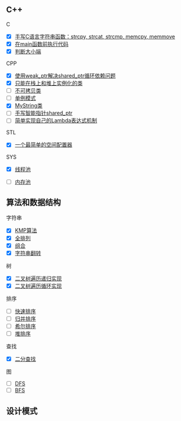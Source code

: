 ## C++

C

- [x] [手写C语言字符串函数：strcpy, strcat, strcmp, memcpy, memmove](cpp/MyCStrOper.cpp)
- [x] [在main函数前执行代码](cpp/BeforeMain.cpp)
- [x] [判断大小端](cpp/CpuEndian.cpp)

CPP

- [x] [使用weak_ptr解决shared_ptr循环依赖问题](cpp/WeakPtr.cpp)
- [x] [只能在栈上和堆上实例化的类](cpp/ObjStackHeap.cpp)
- [ ] [不可拷贝类](cpp/Noncopyable.cpp)
- [ ] [单例模式](cpp/Single.cpp)
- [x] [MyString类](cpp/MyString.cpp)
- [ ] [手写智能指针shared_ptr](cpp/MySharedPtr.cpp)
- [ ] [简单实现自己的Lambda表达式机制](cpp/MyLambda.cpp)

STL

- [x] [一个最简单的空间配置器](cpp/SimpleAlloc.cpp)

SYS

- [x] [线程池](ThreadPool.cpp)
- [ ] [内存池](MemoryPool)


## 算法和数据结构

字符串

- [x] [KMP算法](algorithm/KMP.cpp)
- [x] [全排列](algorithm/FullPermutation.cpp)
- [x] [组合](algorithm/Combinatorial.cpp)
- [x] [字符串翻转](algorithm/ReverseStr.cpp)

树

- [x] [二叉树遍历递归实现](algorithm/BinTree/Travel.cpp)
- [x] [二叉树遍历循环实现](algorithm/BinTree/TravelLoop.cpp)

排序

- [ ] [快速排序](algorithm/QuickSort.cpp)
- [ ] [归并排序](algorithm/)
- [ ] [希尔排序](algorithm/ShellSort.cpp)
- [ ] [堆排序](algorithm/HeapSort.cpp)

查找

- [x] [二分查找](algorithm/BinSearch.cpp)

图

- [ ] [DFS]()
- [ ] [BFS]()

## 设计模式
